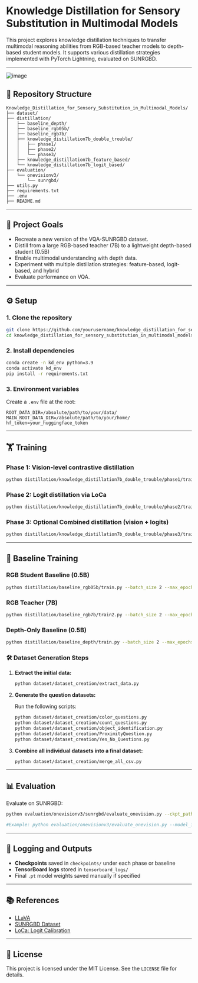﻿# Knowledge Distillation for Sensory Substitution in Multimodal Models

This project explores knowledge distillation techniques to transfer multimodal reasoning abilities from RGB-based teacher models to depth-based student models. It supports various distillation strategies implemented with PyTorch Lightning, evaluated on SUNRGBD.

---
![image](https://github.com/user-attachments/assets/dc0e884e-13ef-483a-91e8-da1cbd712ff5)


## 📁 Repository Structure

```
Knowledge_Distillation_for_Sensory_Substitution_in_Multimodal_Models/
├── dataset/
├── distillation/
│   ├── baseline_depth/
│   ├── baseline_rgb05b/
│   ├── baseline_rgb7b/
│   ├── knowledge_distillation7b_double_trouble/
│   │   ├── phase1/
│   │   ├── phase2/
│   │   └── phase3/
│   ├── knowledge_distillation7b_feature_based/
│   └── knowledge_distillation7b_logit_based/
├── evaluation/
│   └── onevisionv3/
│       └── sunrgbd/
├── utils.py
├── requirements.txt
├── .env
├── README.md
```

---

## 🎯 Project Goals
- Recreate a new version of the VQA-SUNRGBD dataset.
- Distill from a large RGB-based teacher (7B) to a lightweight depth-based student (0.5B)
- Enable multimodal understanding with depth data.
- Experiment with multiple distillation strategies: feature-based, logit-based, and hybrid
- Evaluate performance on VQA.

---

## ⚙️ Setup

### 1. Clone the repository

```bash
git clone https://github.com/yourusername/knowledge_distillation_for_sensory_substitution_in_multimodal_models.git
cd knowledge_distillation_for_sensory_substitution_in_multimodal_models
```

### 2. Install dependencies

```bash
conda create -n kd_env python=3.9
conda activate kd_env
pip install -r requirements.txt
```

### 3. Environment variables

Create a `.env` file at the root:

```env
ROOT_DATA_DIR=/absolute/path/to/your/data/
MAIN_ROOT_DATA_DIR=/absolute/path/to/your/home/
hf_token=your_huggingface_token
```

---

## 🏋️ Training

### Phase 1: Vision-level contrastive distillation

```bash
python distillation/knowledge_distillation7b_double_trouble/phase1/train_online_kd.py --batch_size 1 --max_epochs 10 --subset_percentage 1 --load_checkpoint

```

### Phase 2: Logit distillation via LoCa

```bash
python distillation/knowledge_distillation7b_double_trouble/phase2/train_online_kd.py --batch_size 1 --max_epochs 10 --subset_percentage 1 --load_checkpoint
```

### Phase 3: Optional Combined distillation (vision + logits)

```bash
python distillation/knowledge_distillation7b_double_trouble/phase3/train_online_kd.py --batch_size 1 --max_epochs 10 --subset_percentage 1 --load_checkpoint
```

---

## 🧪 Baseline Training

### RGB Student Baseline (0.5B)

```bash
python distillation/baseline_rgb05b/train.py --batch_size 2 --max_epochs 5 --subset_percentage 1 --augmentation --accumulate_grad_batches 32
```

### RGB Teacher (7B)

```bash
python distillation/baseline_rgb7b/train2.py --batch_size 2 --max_epochs 10 --subset_percentage 1 --augmentation --accumulate_grad_batches 32
```

### Depth-Only Baseline (0.5B)

```bash
python distillation/baseline_depth/train.py --batch_size 2 --max_epochs 5 --subset_percentage 1 --augmentation --accumulate_grad_batches 32
```

### 🛠️ Dataset Generation Steps

1. **Extract the initial data:**

    ```bash
    python dataset/dataset_creation/extract_data.py
    ```

2. **Generate the question datasets:**

    Run the following scripts:

    ```bash
    python dataset/dataset_creation/color_questions.py
    python dataset/dataset_creation/count_questions.py
    python dataset/dataset_creation/object_identification.py
    python dataset/dataset_creation/ProximityQuestion.py
    python dataset/dataset_creation/Yes_No_Questions.py
    ```

3. **Combine all individual datasets into a final dataset:**

    ```bash
    python dataset/dataset_creation/merge_all_csv.py
    ```


---

## 📊 Evaluation

Evaluate on SUNRGBD:

```bash
python evaluation/onevisionv3/sunrgbd/evaluate_onevision.py --ckpt_path path/to/checkpoint.ckpt

#Example: python evaluation/onevisionv3/evaluate_onevision.py --model_id llava-hf/llava-onevision-qwen2-0.5b-ov-hf --gts_type val --kd_model_type double_trouble --phase_no 1 --pixel_data_type depth --load_checkpoint --student_ckpt_path dummy_model-val_loss=6.1143.ckpt
```

---

## 🧰 Logging and Outputs

- **Checkpoints** saved in `checkpoints/` under each phase or baseline
- **TensorBoard logs** stored in `tensorboard_logs/`
- Final `.pt` model weights saved manually if specified

---

## 📚 References

- [LLaVA](https://github.com/haotian-liu/LLaVA)
- [SUNRGBD Dataset](https://rgbd.cs.princeton.edu/)
- [LoCa: Logit Calibration](https://arxiv.org/abs/2409.04778)

---

## 🪪 License

This project is licensed under the MIT License. See the `LICENSE` file for details.
